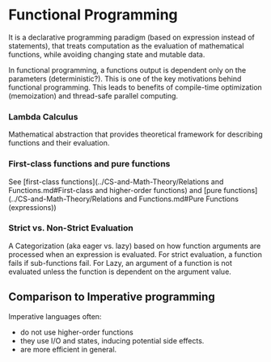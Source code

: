 # Functional Programming
It is a declarative programming paradigm (based on expression instead of statements), that treats computation as the evaluation of mathematical functions, while avoiding changing state and mutable data.

In functional programming, a functions output is dependent only on the parameters (deterministic?). This is one of the key motivations behind functional programming. This leads to benefits of compile-time optimization (memoization) and thread-safe parallel computing.

### Lambda Calculus
Mathematical abstraction that provides theoretical framework for describing functions and their evaluation.

### First-class functions and pure functions
See [first-class functions](../CS-and-Math-Theory/Relations and Functions.md#First-class and higher-order functions) and [pure functions](../CS-and-Math-Theory/Relations and Functions.md#Pure Functions (expressions))

### Strict vs. Non-Strict Evaluation
A Categorization (aka eager vs. lazy) based on how function arguments are processed when an expression is evaluated. For strict evaluation, a function fails if sub-functions fail. For Lazy, an argument of a function is not evaluated unless the function is dependent on the argument value.

## Comparison to Imperative programming
Imperative languages often:
- do not use higher-order functions
- they use I/O and states, inducing potential side effects.
- are more efficient in general.
